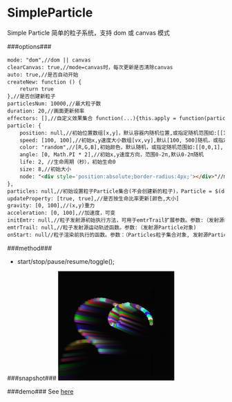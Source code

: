 # SimpleParticle
Simple Particle 简单的粒子系统，支持 dom 或 canvas 模式

###options###
```html
mode: "dom",//dom || canvas
clearCanvas: true,//mode=canvas时，每次更新是否清除canvas
auto: true,//是否自动开始
createNew: function () {
    return true
},//是否创建新粒子
particlesNum: 10000,//最大粒子数
duration: 20,//画面更新频率
effectors: [],//自定义效果集合 function(...){this.apply = function(particle){}}}
particle: {
    position: null,//初始位置数组[x,y]，默认容器内随机位置,或指定随机范围如:[[100,200], [10,30]]，默认容器中央
    speed: [100, 100],//初始x,y速度大小数组[vx,vy],默认[100, 500]随机，或指定随机范围如:[[100,200], [10,30]]
    color: "random",//[R,G,B],初始颜色，默认随机，或指定随机范围如:[[0,0,1], [1,0,0]]，["white", "red"]
    angle: [0, Math.PI * 2],//初始x,y速度方向，范围0-2π,默认0-2π随机
    life: 2, //生命周期（秒），初始生命0
    size: 8,//初始大小
    node: "<div style='position:absolute;border-radius:4px;'></div>"//mode=dom有效
},
particles: null,//初始设置粒子Particle集合(不会创建新的粒子)，Particle = $(dom).simpleParticles("createParticle", particle's option)
updateProperty: [true, true],//是否按生命比率更新[颜色,大小]
gravity: [0, 100],//(x,y)重力
acceleration: [0, 100],//加速度，可变
initEmtr: null,//粒子发射源初始执行方法，可用于emtrTrail扩展参数。参数:（发射源Particle对象)
emtrTrail: null,//粒子发射源运动轨迹函数。参数:（发射源Particle对象)
onStart: null//粒子渲染前执行的函数。参数：（Particles粒子集合对象, 发射源Particle对象）
```
###method###
+ start/stop/pause/resume/toggle();

###snapshot###
![image](snapshot/test.png)

###demo###
See [here](http://tt-cc.cn/front-end/jquery-plugins/particle)
